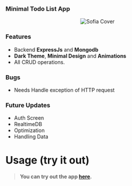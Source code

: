 ### Minimal Todo List App

<p align="center">
  <img src="https://github.com/abhi123vj/flutter-Node/blob/main/Todo.jpg" alt="Sofia Cover" />
</p>


### Features
- Backend **ExpressJs** and **Mongodb** 
- **Dark Theme**, **Minimal Design** and **Animations**
- All CRUD operations.
### Bugs
- Needs  Handle exception of HTTP request
### Future Updates
- Auth Screen
- RealtimeDB
- Optimization
- Handling Data



# Usage (try it out)


> **You can try out the app [here](https://play.google.com/store/apps/details?id=com.abhi.todoapp).**

​
